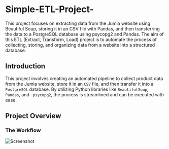 # Simple-ETL-Project-
This project focuses on extracting data from the Jumia website using Beautiful Soup, storing it in an CSV file with Pandas, and then transferring the data to a PostgreSQL database using psycopg2 and Pandas. The aim of this ETL (Extract, Transform, Load) project is to automate the process of collecting, storing, and organizing data from a website into a structured database.
## Introduction
This project involves creating an automated pipeline to collect product data from the Jumia website, store it in an ``` CSV ``` file, and then transfer it into a``` PostgreSQL``` database. By utilizing Python libraries like ```BeautifulSoup```,``` Pandas```, and ``` psycopg2```, the process is streamlined and can be executed with ease.
## Project Overview
### The Workflow
![Screenshot]()
